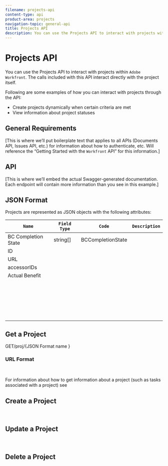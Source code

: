 ```yaml
---
filename: projects-api
content-type: api
product-area: projects
navigation-topic: general-api
title: Projects API
description: You can use the Projects API to interact with projects within Adobe Workfront. The calls included with this API interact directly with the project itself.
---
```


# Projects API

You can use the Projects API to interact with projects within `Adobe Workfront`. The calls included with this API interact directly with the project itself.

Following are some examples of how you can interact with projects through the API:

* Create projects dynamically when certain criteria are met
* View information about project statuses

## General Requirements

[This is where we’ll put boilerplate text that applies to all APIs (Documents API, Issues API, etc.) for information about how to authenticate, etc. Will reference the “Getting Started with the `Workfront` API” for this information.]

## API

[This is where we’ll embed the actual Swagger-generated documentation. Each endpoint will contain more information than you see in this example.]

## JSON Format

Projects are represented as JSON objects with the following attributes:

| `Name`  | `Field Type`  | `Code`  | `Description`  |
|---|---|---|---|
| BC Completion State |string[] |BCCompletionState |&nbsp; |
| ID |&nbsp; |&nbsp; |&nbsp; |
| URL |&nbsp; |&nbsp; |&nbsp; |
| accessorIDs |&nbsp; |&nbsp; |&nbsp; |
| Actual Benefit |&nbsp; |&nbsp; |&nbsp; |
| &nbsp; |&nbsp; |&nbsp; |&nbsp; |
| &nbsp; |&nbsp; |&nbsp; |&nbsp; |
| &nbsp; |&nbsp; |&nbsp; |&nbsp; |
| &nbsp; |&nbsp; |&nbsp; |&nbsp; |
| &nbsp; |&nbsp; |&nbsp; |&nbsp; |

## Get a Project

GET/proj/{JSON Format name }

### URL Format

&nbsp;

For information about how to get information about a project (such as tasks associated with a project) see

## Create a Project

&nbsp;

## Update a Project

&nbsp;

## Delete a Project

&nbsp;
